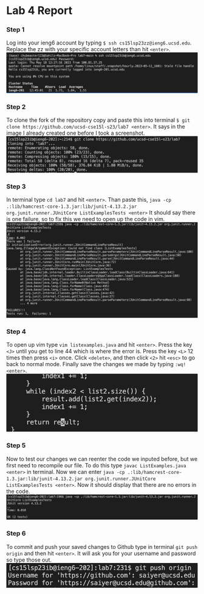 # Lab 4 Report

### Step 1
Log into your ieng6 account by typing `$ ssh cs15lsp23zz@ieng6.ucsd.edu`. Replace the zz with your specific account letters than hit `<enter>`.
![Image](cse15l-ieng6.png)

### Step 2
To clone the fork of the repository copy and paste this into terminal `$ git clone https://github.com/ucsd-cse15l-s23/lab7 <enter>`.
It says in the image I already created one before I took a screenshot.
![Image](cs15l-lab4-clonedrep.png)

### Step 3
In terminal type `cd lab7` and hit `<enter>`. Than paste this, `java -cp .:lib/hamcrest-core-1.3.jar:lib/junit-4.13.2.jar org.junit.runner.JUnitCore ListExamplesTests <enter>`
It should say there is one failure, so to fix this we need to open up the code in vim.
![Image](cs15l-lab4-errorcode.png)
 
### Step 4 
To open up vim type `vim listexamples.java` and hit `<enter>`.
Press the key `<J>` until you get to line 44 which is where the error is. 
Press the key `<L>` 12 times then press `<i>` once. Click `<delete>`, and then click `<2>` hit `<esc>` to go back to normal mode.
Finally save the changes we made by typing
`:wq! <enter>`. 
![Image](cse15l-Changingindex.png)
  
### Step 5
Now to test our changes we can reenter the code we inputed before, but we first need to recompile our file.
To do this type `javac ListExamples.java <enter>` in terminal. 
Now we can enter `java -cp .:lib/hamcrest-core-1.3.jar:lib/junit-4.13.2.jar org.junit.runner.JUnitCore ListExamplesTests <enter>`.
Now it should display that there are no errors in the code. 
![Image](cse15l-passtest.png)

### Step 6
To commit and push your saved changes to Github type in terminal `git push origin` and then hit `<enter>`. It will ask you for your
username and password so type those out. 
![Image](cs15l-lab4-githubaccount.png)

  



